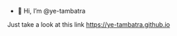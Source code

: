 - 👋 Hi, I’m @ye-tambatra

Just take a look at this link https://ye-tambatra.github.io

<!---
ye-tambatra/ye-tambatra is a ✨ special ✨ repository because its `README.md` (this file) appears on your GitHub profile.
You can click the Preview link to take a look at your changes.
--->
